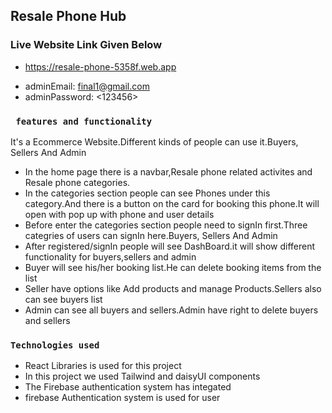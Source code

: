 ## Resale Phone Hub

### Live Website Link Given Below

- https://resale-phone-5358f.web.app

* adminEmail: <final1@gmail.com>
* adminPassword: <123456>

### ` features and functionality`

It's a Ecommerce Website.Different kinds of people can use it.Buyers, Sellers And Admin

- In the home page there is a navbar,Resale phone related activites and Resale phone categories.
- In the categories section people can see Phones under this category.And there is a button on the card for booking this phone.It will open with pop up with phone and user details
- Before enter the categories section people need to signIn first.Three categries of users can signIn here.Buyers, Sellers And Admin
- After registered/signIn people will see DashBoard.it will show different functionality for buyers,sellers and admin
- Buyer will see his/her booking list.He can delete booking items from the list
- Seller have options like Add products and manage Products.Sellers also can see buyers list
- Admin can see all buyers and sellers.Admin have right to delete buyers and sellers

### `Technologies used`

- React Libraries is used for this project
- In this project we used Tailwind and daisyUI components
- The Firebase authentication system has integated
- firebase Authentication system is used for user
